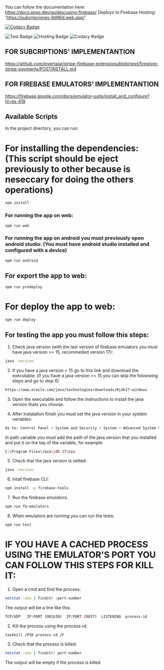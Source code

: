 You can follow the documentation here:
https://docs.expo.dev/guides/using-firebase/
Deploys to Firebase Hosting:
'https://subcripciones-9d96d.web.app/'

[![Codacy Badge](https://api.codacy.com/project/badge/Grade/c06f896ede2d42b8809488e98a4c68b2)](https://app.codacy.com/gh/rubsuadav/react-native-with-firebase?utm_source=github.com&utm_medium=referral&utm_content=rubsuadav/react-native-with-firebase&utm_campaign=Badge_Grade)

![Test Badge](https://github.com/rubsuadav/react-native-with-firebase/actions/workflows/tests.yml/badge.svg)
![Hosting Badge](https://github.com/rubsuadav/react-native-with-firebase/actions/workflows/firebase-hosting-merge.yml/badge.svg)
![Codacy Badge](https://github.com/rubsuadav/react-native-with-firebase/actions/workflows/analysis.yml/badge.svg)

## FOR SUBCRIPTIONS' IMPLEMENTANTION

https://github.com/invertase/stripe-firebase-extensions/blob/next/firestore-stripe-payments/POSTINSTALL.md

## FOR FIREBASE EMULATORS' IMPLEMENTANTION

https://firebase.google.com/docs/emulator-suite/install_and_configure?hl=es-419

## Available Scripts

In the project directory, you can run:

# For installing the dependencies: (This script should be eject previously to other because is neseccary for doing the others operations)

```bash
npm install
```

### For running the app on web:

```bash
npm run web
```

### For running the app on android you must previously open android studio: (You must have android studio installed and configured with a device)

```bash
npm run android
```

## For export the app to web:

```bash
npm run predeploy
```

# For deploy the app to web:

```bash
npm run deploy
```

## For testing the app you must follow this steps:

1. Check java version (with the last version of firebase emulators you must have java version >= 15, recommeded version 17):

```bash
java -version
```

2. If you have a java version < 15 go to this link and download the executable: (if you have a java version >= 15 you can skip the folowwing steps and go to step 6)

```bash
https://www.oracle.com/java/technologies/downloads/#jdk17-windows
```

3. Open the executable and follow the instructions to install the java version thats you choose.

4. After instalation finish you must set the java version in your system variables:

```bash
Go to: Control Panel > System and Security > System > Advanced System Settings > Environment Variables > System Variables > Path
```

In path variable you must add the path of the java version that you installed and put it on the top of the variable, for example:

```bash
C:\Program Files\Java\jdk-17\bin
```

5. Check that the java version is setted:

```bash
java -version
```

6. Intall firebase CLI:

```bash
npm install -g firebase-tools
```

7. Run the firebase emulators:

```bash
npm run fb:emulators
```

8. When emulators are running you can run the tests:

```bash
npm run test
```

# IF YOU HAVE A CACHED PROCESS USING THE EMULATOR'S PORT YOU CAN FOLLOW THIS STEPS FOR KILL IT:

1. Open a cmd and find the process:

```bash
netstat -ano | findstr :port-number
```

The output will be a line like this:

```bash
TCP/UDP   IP:PORT (ORIGIN)  IP:PORT (DEST)  LISTENING  process-id
```

2. Kill the process using the process-id:

```bash
taskkill /PID process-id /F
```

3. Check that the process is killed:

```bash
netstat -ano | findstr: port-number
```

The output will be empty if the process is killed.
